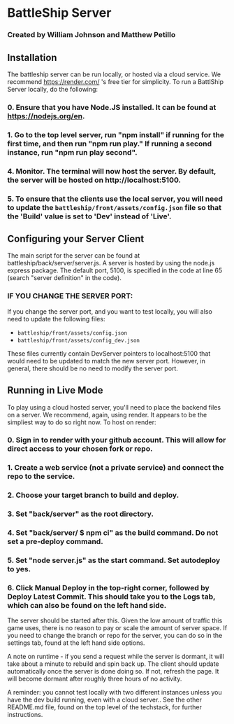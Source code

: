 # BattleShip Server
### Created by William Johnson and Matthew Petillo

## Installation
The battleship server can be run locally, or hosted via a cloud service. We recommend https://render.com/ 's free tier for simplicity.
To run a BattlShip Server locally, do the following:

### 0. Ensure that you have Node.JS installed. It can be found at https://nodejs.org/en. 
### 1. Go to the top level server, run "npm install" if running for the first time, and then run "npm run play." If running a second instance, run "npm run play second".
### 4. Monitor. The terminal will now host the server. By default, the server will be hosted on http://localhost:5100.
### 5. To ensure that the clients use the local server, you will need to update the `battleship/front/assets/config.json` file so that the 'Build' value is set to 'Dev' instead of 'Live'.

## Configuring your Server Client
The main script for the server can be found at battleship/back/server/server.js. 
A server is hosted by using the node.js express package. The default port, 5100, is specified in the code at line 65 (search "server definition" in the code).
### IF YOU CHANGE THE SERVER PORT:
If you change the server port, and you want to test locally, you will also need to update the following files:
- `battleship/front/assets/config.json`
- `battleship/front/assets/config_dev.json`

These files currently contain DevServer pointers to localhost:5100 that would need to be updated to match the new server port.
However, in general, there should be no need to modify the server port.

## Running in Live Mode
To play using a cloud hosted server, you'll need to place the backend files on a server. We recommend, again, using render. It appears to be the simpliest way to do so right now. To host on render:

### 0. Sign in to render with your github account. This will allow for direct access to your chosen fork or repo.
### 1. Create a web service (not a private service) and connect the repo to the service.
### 2. Choose your target branch to build and deploy.
### 3. Set "back/server" as the root directory.
### 4. Set "back/server/ $ npm ci" as the build command. Do not set a pre-deploy command.
### 5. Set "node server.js" as the start command. Set autodeploy to yes.
### 6. Click Manual Deploy in the top-right corner, followed by Deploy Latest Commit. This should take you to the Logs tab, which can also be found on the left hand side.

The server should be started after this. Given the low amount of traffic this game uses, there is no reason to pay or scale the amount of server space. If you need to change the branch or repo for the server, you can do so in the settings tab, found at the left hand side options.

A note on runtime - if you send a request while the server is dormant, it will take about a minute to rebuild and spin back up. The client should update automatically once the server is done doing so. If not, refresh the page. It will become dormant after roughly three hours of no activity.

A reminder: you cannot test locally with two different instances unless you have the dev build running, even with a cloud server.. See the other README.md file, found on the top level of the techstack, for further instructions.